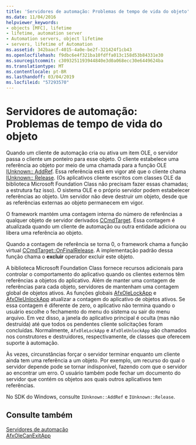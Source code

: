 ```yaml
---
title: 'Servidores de automação: Problemas de tempo de vida do objeto'
ms.date: 11/04/2016
helpviewer_keywords:
- objects [MFC], lifetime
- lifetime, automation server
- Automation servers, object lifetime
- servers, lifetime of Automation
ms.assetid: 342baacf-4015-4a0e-be2f-321424f1cb43
ms.openlocfilehash: f9dbc6e4f321ba10fdffa013c158d53b84331e30
ms.sourcegitcommit: c3093251193944840e3d0a068ecc30e6449624ba
ms.translationtype: MT
ms.contentlocale: pt-BR
ms.lasthandoff: 03/04/2019
ms.locfileid: "57293570"
---
```

# <a name="automation-servers-object-lifetime-issues"></a>Servidores de automação: Problemas de tempo de vida do objeto

Quando um cliente de automação cria ou ativa um item OLE, o servidor passa o cliente um ponteiro para esse objeto. O cliente estabelece uma referência ao objeto por meio de uma chamada para a função OLE [IUnknown:: AddRef](/windows/desktop/api/unknwn/nf-unknwn-iunknown-addref). Essa referência está em vigor até que o cliente chama [IUnknown:: Release](/windows/desktop/api/unknwn/nf-unknwn-iunknown-release). (Os aplicativos cliente escritos com classes OLE da biblioteca Microsoft Foundation Class não precisam fazer essas chamadas; a estrutura faz isso). O sistema OLE e o próprio servidor podem estabelecer referências ao objeto. Um servidor não deve destruir um objeto, desde que as referências externas ao objeto permanecem em vigor.

O framework mantém uma contagem interna do número de referências a qualquer objeto de servidor derivados [CCmdTarget](../mfc/reference/ccmdtarget-class.md). Essa contagem é atualizada quando um cliente de automação ou outra entidade adiciona ou libera uma referência ao objeto.

Quando a contagem de referência se torna 0, o framework chama a função virtual [CCmdTarget::OnFinalRelease](../mfc/reference/ccmdtarget-class.md#onfinalrelease). A implementação padrão dessa função chama o **excluir** operador excluir este objeto.

A biblioteca Microsoft Foundation Class fornece recursos adicionais para controlar o comportamento do aplicativo quando os clientes externos têm referências a objetos do aplicativo. Além de manter uma contagem de referências para cada objeto, servidores de mantenham uma contagem global de objetos ativos. As funções globais [AfxOleLockApp](../mfc/reference/application-control.md#afxolelockapp) e [AfxOleUnlockApp](../mfc/reference/application-control.md#afxoleunlockapp) atualizar a contagem do aplicativo de objetos ativos. Se essa contagem é diferente de zero, o aplicativo não termina quando o usuário escolhe o fechamento do menu do sistema ou sair do menu arquivo. Em vez disso, a janela do aplicativo principal é oculta (mas não destruída) até que todos os pendentes cliente solicitações foram concluídas. Normalmente, `AfxOleLockApp` e `AfxOleUnlockApp` são chamados nos construtores e destruidores, respectivamente, de classes que oferecem suporte à automação.

Às vezes, circunstâncias forçar o servidor terminar enquanto um cliente ainda tem uma referência a um objeto. Por exemplo, um recurso do qual o servidor depende pode se tornar indisponível, fazendo com que o servidor ao encontrar um erro. O usuário também pode fechar um documento do servidor que contém os objetos aos quais outros aplicativos tem referências.

No SDK do Windows, consulte `IUnknown::AddRef` e `IUnknown::Release`.

## <a name="see-also"></a>Consulte também

[Servidores de automação](../mfc/automation-servers.md)<br/>
[AfxOleCanExitApp](../mfc/reference/application-control.md#afxolecanexitapp)
